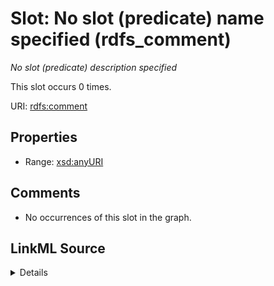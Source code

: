 

# Slot: No slot (predicate) name specified (rdfs_comment)


_No slot (predicate) description specified_






This slot occurs 0 times.


URI: [rdfs:comment](http://www.w3.org/2000/01/rdf-schema#comment)



<!-- no inheritance hierarchy -->








## Properties

* Range: [xsd:anyURI](http://www.w3.org/2001/XMLSchema#anyURI)





## Comments

* No occurrences of this slot in the graph.



## LinkML Source

<details>

```yaml
name: rdfs_comment
annotations:
  count:
    tag: count
    value: 0
description: No slot (predicate) description specified
title: No slot (predicate) name specified
comments:
- No occurrences of this slot in the graph.
from_schema: spatial-kg
rank: 1000
slot_uri: rdfs:comment
alias: rdfs_comment
range: uri

```
</details>